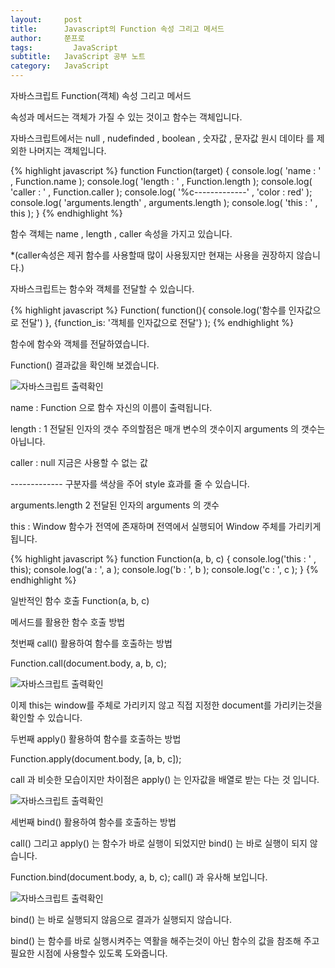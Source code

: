 ```yaml
---
layout:     post
title:      Javascript의 Function 속성 그리고 메서드
author:     쭌프로
tags: 		  JavaScript
subtitle:   JavaScript 공부 노트
category:   JavaScript
---
```

<!-- Start Writing Below in Markdown -->

<div class="box">
  <div class="small-title">자바스크립트 Function(객체) 속성 그리고 메서드</div>
  <p>속성과 메서드는 객체가 가질 수 있는 것이고 함수는 객체입니다.</p>
  <p>자바스크립트에서는 null , nudefinded , boolean , 숫자값 , 문자값 원시 데이타 를 제외한 나머지는 객체입니다.</p>
</div>

<div class="box">
{% highlight javascript %}
  function Function(target) {
    console.log( 'name : ' , Function.name );
    console.log( 'length : ' , Function.length );
    console.log( 'caller : ' , Function.caller );
    console.log( '%c-------------' , 'color : red' );
    console.log( 'arguments.length' , arguments.length );
    console.log( 'this : ' , this );
  }
{% endhighlight %}

<p>함수 객체는 name , length , caller 속성을 가지고 있습니다.</p>
<p>*(caller속성은 제귀 함수를 사용할때 많이 사용됬지만 현재는 사용을 권장하지 않습니다.)</p>
</div>

<div class="box">
  <p>자바스크립트는 함수와 객체를 전달할 수 있습니다.</p>
  
{% highlight javascript %}
Function(
  function(){ console.log('함수를 인자값으로 전달') },
  {function_is: '객체를 인자값으로 전달'}
);
{% endhighlight %}
<p>함수에 함수와 객체를 전달하였습니다.</p>
<p>Function() 결과값을 확인해 보겠습니다.</p>
<div class="img-box">
  <img src="{{ site.url }}/img/2018-12-09-1.png" alt="자바스크립트 출력확인" />
</div>
<p>name : Function 으로 함수 자신의 이름이 출력됩니다.</p>
<p>length : 1 전달된 인자의 갯수 주의할점은 매개 변수의 갯수이지 arguments 의 갯수는 아닙니다.</p>
<p>caller : null 지금은 사용할 수 없는 값</p>
<p>------------- 구분자를 색상을 주어 style 효과를 줄 수 있습니다.</p>
<p>arguments.length 2 전달된 인자의 arguments 의 갯수</p>
<p>this :  Window 함수가 전역에 존재하며 전역에서 실행되어 Window 주체를 가리키게 됩니다.</p>
</div>
 
<div class="box">
{% highlight javascript %}
function Function(a, b, c) {
  console.log('this : ' , this);
  console.log('a : ', a );
  console.log('b : ', b );
  console.log('c : ', c );
}
{% endhighlight %}

<p>일반적인 함수 호출 Function(a, b, c)</p>
<p>메서드를 활용한 함수 호출 방법</p>
<p>첫번째 call() 활용하여 함수를 호출하는 방법</p>
<p>Function.call(document.body, a, b, c);</p>
<div class="img-box">
  <img src="{{ site.url }}/img/2018-12-09-2.png" alt="자바스크립트 출력확인" />
</div>
<p>이제 this는 window를 주체로 가리키지 않고 직접 지정한 document를 가리키는것을 확인할 수 있습니다.</p>
</div>

<div class="box">
  <p>두번째 apply() 활용하여 함수를 호출하는 방법</p>
  <p>Function.apply(document.body, [a, b, c]);</p>
  <p>call 과 비슷한 모습이지만 차이점은 apply() 는 인자값을 배열로 받는 다는 것 입니다.</p>
<div class="img-box">
  <img src="{{ site.url }}/img/2018-12-09-3.png" alt="자바스크립트 출력확인" />
</div>
</div>

<div class="box">
  <p>세번째 bind() 활용하여 함수를 호출하는 방법</p>
  <p>call() 그리고 apply() 는 함수가 바로 실행이 되었지만 bind() 는 바로 실행이 되지 않습니다.</p>
  <p>Function.bind(document.body, a, b, c); call() 과 유사해 보입니다.</p>
<div class="img-box">
  <img src="{{ site.url }}/img/2018-12-09-4.png" alt="자바스크립트 출력확인" />
</div>
  <p>bind() 는 바로 실행되지 않음으로 결과가 실행되지 않습니다.</p>
  <p>bind() 는 함수를 바로 실행시켜주는 역활을 해주는것이 아닌 함수의 값을 참조해 주고 필요한 시점에 사용할수 있도록 도와줍니다.</p>
</div>
